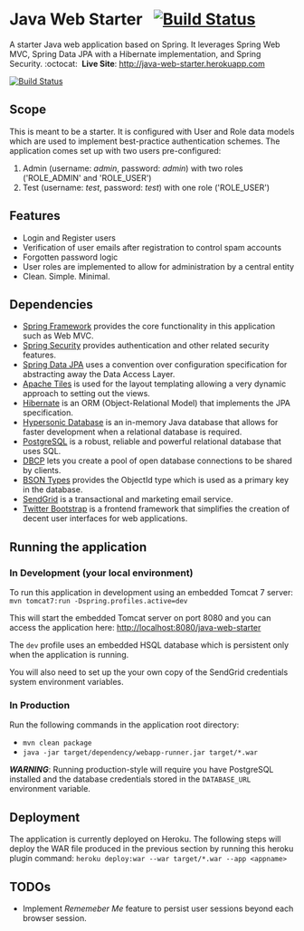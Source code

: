 
# Java Web Starter &nbsp; [![Build Status](https://travis-ci.org/delkopiso/java-web-starter.svg?branch=master)](https://travis-ci.org/delkopiso/java-web-starter)

A starter Java web application based on Spring. It leverages Spring Web MVC, Spring Data JPA with a Hibernate implementation, and Spring Security. 
:octocat: &nbsp;**Live Site**: <http://java-web-starter.herokuapp.com> 

[![Build Status](https://travis-ci.org/delkopiso/java-web-starter.svg?branch=master)](https://travis-ci.org/delkopiso/java-web-starter)

## Scope
This is meant to be a starter. It is configured with User and Role data models which are used to implement best-practice authentication schemes.
The application comes set up with two users pre-configured: 

1.  Admin (username: _admin_, password: _admin_) with two roles ('ROLE\_ADMIN' and 'ROLE\_USER')
2.  Test (username: _test_, password: _test_) with one role ('ROLE\_USER')

## Features
*	Login and Register users
*	Verification of user emails after registration to control spam accounts
*	Forgotten password logic
*	User roles are implemented to allow for administration by a central entity
*	Clean. Simple. Minimal.

## Dependencies

*   [Spring Framework](http://projects.spring.io/spring-framework/) provides the core functionality in this application such as Web MVC.
*   [Spring Security](http://projects.spring.io/spring-security/) provides authentication and other related security features.
*	[Spring Data JPA](http://projects.spring.io/spring-data-jpa/) uses a convention over configuration specification for abstracting away the Data Access Layer.
*	[Apache Tiles](https://tiles.apache.org/) is used for the layout templating allowing a very dynamic approach to setting out the views.
*	[Hibernate](http://hibernate.org/) is an ORM (Object-Relational Model) that implements the JPA specification.
*	[Hypersonic Database](http://hsqldb.org/) is an in-memory Java database that allows for faster development when a relational database is required.
*	[PostgreSQL](http://www.postgresql.org/) is a robust, reliable and powerful relational database that uses SQL.
*	[DBCP](http://commons.apache.org/proper/commons-dbcp/) lets you create a pool of open database connections to be shared by clients.
*	[BSON Types](http://docs.mongodb.org/manual/reference/bson-types/#objectid) provides the ObjectId type which is used as a primary key in the database.
*	[SendGrid](https://sendgrid.com/) is a transactional and marketing email service.
*	[Twitter Bootstrap](http://getbootstrap.com/) is a frontend framework that simplifies the creation of decent user interfaces for web applications.

## Running the application

### In Development (your local environment)

To run this application in development using an embedded Tomcat 7 server: 
`mvn tomcat7:run -Dspring.profiles.active=dev` 

This will start the embedded Tomcat server on port 8080 and you can access the application here: <http://localhost:8080/java-web-starter> 

The `dev` profile uses an embedded HSQL database which is persistent only when the application is running.

You will also need to set up the your own copy of the SendGrid credentials system environment variables. 

### In Production 

Run the following commands in the application root directory:

*   `mvn clean package`
*   `java -jar target/dependency/webapp-runner.jar target/*.war`

**_WARNING_**: Running production-style will require you have PostgreSQL installed and the database credentials stored in the `DATABASE_URL` environment variable.

## Deployment

The application is currently deployed on Heroku. The following steps will deploy the WAR file produced in the previous section by running this heroku plugin command:
`heroku deploy:war --war target/*.war --app <appname>`

## TODOs
*	Implement _Rememeber Me_ feature to persist user sessions beyond each browser session.